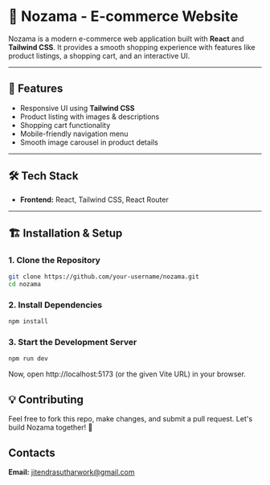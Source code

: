 # 🛒 Nozama - E-commerce Website  

Nozama is a modern e-commerce web application built with **React** and **Tailwind CSS**. It provides a smooth shopping experience with features like product listings, a shopping cart, and an interactive UI.  

---

## 🚀 Features  

- Responsive UI using **Tailwind CSS**  
- Product listing with images & descriptions  
- Shopping cart functionality  
- Mobile-friendly navigation menu  
- Smooth image carousel in product details  

---

## 🛠️ Tech Stack  

- **Frontend:** React, Tailwind CSS, React Router  


---

## 🏗️ Installation & Setup  

### 1️. Clone the Repository  

```bash
git clone https://github.com/your-username/nozama.git
cd nozama
```
### 2. Install Dependencies
```bash
npm install
```

### 3. Start the Development Server
```bash
npm run dev
```

Now, open http://localhost:5173 (or the given Vite URL) in your browser.

## 💡 Contributing

Feel free to fork this repo, make changes, and submit a pull request. Let's build Nozama together! 🚀

## Contacts
**Email:** jitendrasutharwork@gmail.com 